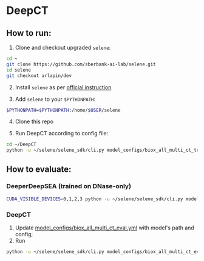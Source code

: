 # DeepCT

## How to run:

1. Clone and checkout upgraded `selene`:
```zsh
cd ~
git clone https://github.com/sberbank-ai-lab/selene.git
cd selene
git checkout arlapin/dev
```
2. Install `selene` as per [official instruction](https://github.com/FunctionLab/selene/blob/master/README.md#installing-selene-from-source)

3. Add `selene` to your `$PYTHONPATH`:
```zsh
$PYTHONPATH=$PYTHONPATH:/home/$USER/selene
```

4. Clone this repo

5. Run DeepCT according to config file:
```zsh
cd ~/DeepCT
python -u ~/selene/selene_sdk/cli.py model_configs/biox_all_multi_ct_train.yml
```


## How to evaluate:

### DeeperDeepSEA (trained on DNase-only)
```zsh
CUDA_VISIBLE_DEVICES=0,1,2,3 python -u ~/selene/selene_sdk/cli.py model_configs/deeper_deep_sea_benchmark.yml
```

### DeepCT
1. Update [model_configs/biox_all_multi_ct_eval.yml](model_configs/biox_all_multi_ct_eval.yml) with model's path and config;
2. Run
```zsh
python -u ~/selene/selene_sdk/cli.py model_configs/biox_all_multi_ct_eval.yml
```
